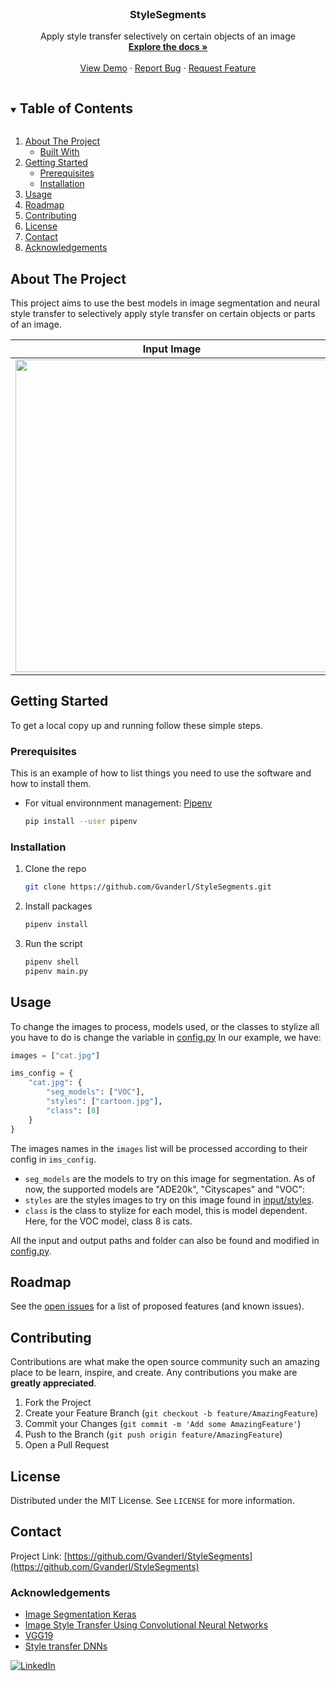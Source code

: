 <!-- PROJECT SHIELDS -->
<!--
*** I'm using markdown "reference style" links for readability.
*** Reference links are enclosed in brackets [ ] instead of parentheses ( ).
*** See the bottom of this document for the declaration of the reference variables
*** for contributors-url, forks-url, etc. This is an optional, concise syntax you may use.
*** https://www.markdownguide.org/basic-syntax/#reference-style-links
-->



<!-- PROJECT LOGO -->
<br />
<p align="center">
  <a 
    href="https://github.com/Gvanderl/StyleSegments">
  </a>

  <h3 align="center">StyleSegments</h3>

  <p align="center">
    Apply style transfer selectively on certain objects of an image
    <br />
    <a href="https://github.com/Gvanderl/StyleSegments"><strong>Explore the docs »</strong></a>
    <br />
    <br />
    <a href="https://github.com/Gvanderl/StyleSegments">View Demo</a>
    ·
    <a href="https://github.com/Gvanderl/StyleSegments/issues">Report Bug</a>
    ·
    <a href="https://github.com/Gvanderl/StyleSegments/issues">Request Feature</a>
  </p>




<!-- TABLE OF CONTENTS -->
<details open="open">
  <summary><h2 style="display: inline-block">Table of Contents</h2></summary>
  <ol>
    <li>
      <a href="#about-the-project">About The Project</a>
      <ul>
        <li><a href="#built-with">Built With</a></li>
      </ul>
    </li>
    <li>
      <a href="#getting-started">Getting Started</a>
      <ul>
        <li><a href="#prerequisites">Prerequisites</a></li>
        <li><a href="#installation">Installation</a></li>
      </ul>
    </li>
    <li><a href="#usage">Usage</a></li>
    <li><a href="#roadmap">Roadmap</a></li>
    <li><a href="#contributing">Contributing</a></li>
    <li><a href="#license">License</a></li>
    <li><a href="#contact">Contact</a></li>
    <li><a href="#acknowledgements">Acknowledgements</a></li>
  </ol>
</details>



<!-- ABOUT THE PROJECT -->
## About The Project

This project aims to use the best models in image segmentation and neural style transfer to selectively 
apply style transfer on certain objects or parts of an image.

Input Image             |Input Style                | Output image
:----------------------:|:-----------------------:|:----------------:
<img src="https://raw.githubusercontent.com/Gvanderl/StyleSegments/master/input/images/cat.jpg" width="500" />|<img src="https://raw.githubusercontent.com/Gvanderl/StyleSegments/master/input/styles/cartoon.jpg" width="350"/>|<img src="https://raw.githubusercontent.com/Gvanderl/StyleSegments/master/output/combined/cat_cartoon.jpeg" width="500" />






<!-- GETTING STARTED -->
## Getting Started

To get a local copy up and running follow these simple steps.

### Prerequisites

This is an example of how to list things you need to use the software and how to install them.
* For vitual environnment management: [Pipenv](https://pipenv-fork.readthedocs.io/en/latest/install.html)
  ```sh
  pip install --user pipenv
  ```

### Installation

1. Clone the repo
   ```sh
   git clone https://github.com/Gvanderl/StyleSegments.git
   ```
2. Install packages
   ```sh
   pipenv install
   ```
3. Run the script
    ```sh
    pipenv shell
    pipenv main.py
    ```


<!-- USAGE EXAMPLES -->
## Usage

To change the images to process, models used, or the classes to stylize all you have to do is change the variable in [config.py](config.py)
In our example, we have:
```python
images = ["cat.jpg"]

ims_config = {
    "cat.jpg": {
        "seg_models": ["VOC"],
        "styles": ["cartoon.jpg"],
        "class": [8]
    }
}
```
The images names in the `images` list will be processed according to their config in `ims_config`. 
* `seg_models` are the models to try on this image for segmentation. As of now, the supported models are "ADE20k", "Cityscapes" and "VOC":
* `styles` are the styles images to try on this image found in [input/styles](input/styles).
* `class` is the class to stylize for each model, this is model dependent. Here, for the VOC model, class 8 is cats.

All the input and output paths and folder can also be found and modified in [config.py](config.py).

<!-- ROADMAP -->
## Roadmap

See the [open issues](https://github.com/Gvanderl/StyleSegments/issues) for a list of proposed features (and known issues).


<!-- CONTRIBUTING -->
## Contributing

Contributions are what make the open source community such an amazing place to be learn, inspire, and create. Any contributions you make are **greatly appreciated**.

1. Fork the Project
2. Create your Feature Branch (`git checkout -b feature/AmazingFeature`)
3. Commit your Changes (`git commit -m 'Add some AmazingFeature'`)
4. Push to the Branch (`git push origin feature/AmazingFeature`)
5. Open a Pull Request



<!-- LICENSE -->
## License

Distributed under the MIT License. See `LICENSE` for more information.


<!-- CONTACT -->
## Contact

Project Link: [https://github.com/Gvanderl/StyleSegments](https://github.com/Gvanderl/StyleSegments)

### Acknowledgements

* [Image Segmentation Keras](https://github.com/divamgupta/image-segmentation-keras)
* [Image Style Transfer Using Convolutional Neural Networks](https://www.cv-foundation.org/openaccess/content_cvpr_2016/papers/Gatys_Image_Style_Transfer_CVPR_2016_paper.pdf)
* [VGG19](https://arxiv.org/abs/1409.1556)
* [Style transfer DNNs](https://github.com/LaurentVeyssier/Style-transfer-with-Deep-Neural-Network)


[![LinkedIn][linkedin-shield]][https://www.linkedin.com/in/ga%C3%ABl-van-der-lee-731b26143/]

<!-- MARKDOWN LINKS & IMAGES -->
<!-- https://www.markdownguide.org/basic-syntax/#reference-style-links -->
[contributors-shield]: https://img.shields.io/github/contributors/Gvanderl/repo.svg?style=for-the-badge
[contributors-url]: https://github.com/Gvanderl/repo/graphs/contributors
[forks-shield]: https://img.shields.io/github/forks/Gvanderl/repo.svg?style=for-the-badge
[forks-url]: https://github.com/Gvanderl/repo/network/members
[stars-shield]: https://img.shields.io/github/stars/Gvanderl/repo.svg?style=for-the-badge
[stars-url]: https://github.com/Gvanderl/repo/stargazers
[issues-shield]: https://img.shields.io/github/issues/Gvanderl/repo.svg?style=for-the-badge
[issues-url]: https://github.com/Gvanderl/repo/issues
[license-shield]: https://img.shields.io/github/license/Gvanderl/repo.svg?style=for-the-badge
[license-url]: https://github.com/Gvanderl/repo/blob/master/LICENSE.txt
[linkedin-shield]: https://img.shields.io/badge/-LinkedIn-black.svg?style=for-the-badge&logo=linkedin&colorB=555
[https://www.linkedin.com/in/ga%C3%ABl-van-der-lee-731b26143/]: https://linkedin.com/in/Gvanderl
